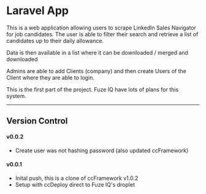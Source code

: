 # Laravel App

This is a web application allowing users to scrape LinkedIn Sales Navigator for job candidates. The user is able to filter their search and retrieve a list of candidates up to their daily allowance.

Data is then available in a list where it can be downloaded / merged and downloaded

Admins are able to add Clients (company) and then create Users of the Client where they are able to login.

This is the first part of the project. Fuze IQ have lots of plans for this system.


---

## Version Control

#### v0.0.2
- Create user was not hashing password (also updated ccFramework)

#### v0.0.1
- Inital push, this is a clone of ccFramework v1.0.2
- Setup with ccDeploy direct to Fuze IQ's droplet
